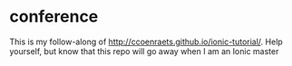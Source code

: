 # conference

This is my follow-along of http://ccoenraets.github.io/ionic-tutorial/. Help yourself, but know that this repo will
go away when I am an Ionic master
